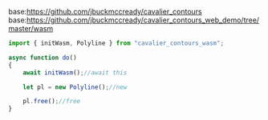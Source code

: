 
base:https://github.com/jbuckmccready/cavalier_contours
base:https://github.com/jbuckmccready/cavalier_contours_web_demo/tree/master/wasm


```typescript
import { initWasm, Polyline } from "cavalier_contours_wasm";

async function do()
{
    await initWasm();//await this

    let pl = new Polyline();//new

    pl.free();//free
}
```
